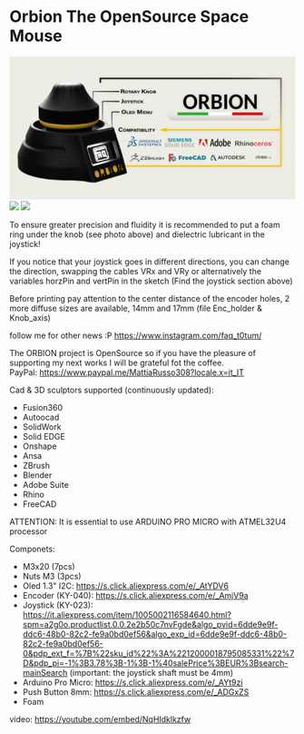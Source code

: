 # Orbion The OpenSource Space Mouse

![](IMG/displays.png)
![](IMG/Orbiter_menu_SCH.png)
![](IMG/home_ele_sch.png)

To ensure greater precision and fluidity it is recommended to put a foam ring under the knob (see photo above) and dielectric lubricant in the joystick!

If you notice that your joystick goes in different directions, you can change the direction, swapping the cables VRx and VRy or alternatively the variables horzPin and vertPin in the sketch (Find the joystick section above)

Before printing pay attention to the center distance of the encoder holes, 2 more diffuse sizes are available, 14mm and 17mm (file Enc_holder & Knob_axis)

follow me for other news :P
https://www.instagram.com/faq_t0tum/

The ORBION project is OpenSource so if you have the pleasure of supporting my next works I will be grateful fot the coffee.  
PayPal: https://www.paypal.me/MattiaRusso308?locale.x=it_IT

Cad & 3D sculptors supported (continuously updated):
- Fusion360
- Autoocad
- SolidWork
- Solid EDGE
- Onshape
- Ansa
- ZBrush
- Blender
- Adobe Suite
- Rhino
- FreeCAD

ATTENTION: It is essential to use ARDUINO PRO MICRO with ATMEL32U4 processor

Componets:
- M3x20 (7pcs)
- Nuts M3 (3pcs)
- Oled 1.3" I2C: 
https://s.click.aliexpress.com/e/_AtYDV6
- Encoder (KY-040): 
https://s.click.aliexpress.com/e/_AmjV9a
- Joystick (KY-023): 
https://it.aliexpress.com/item/1005002116584640.html?spm=a2g0o.productlist.0.0.2e2b50c7nvFgde&algo_pvid=6dde9e9f-ddc6-48b0-82c2-fe9a0bd0ef56&algo_exp_id=6dde9e9f-ddc6-48b0-82c2-fe9a0bd0ef56-0&pdp_ext_f=%7B%22sku_id%22%3A%2212000018795085331%22%7D&pdp_pi=-1%3B3.78%3B-1%3B-1%40salePrice%3BEUR%3Bsearch-mainSearch (important: the joystick shaft must be 4mm)
- Arduino Pro Micro:
https://s.click.aliexpress.com/e/_AYt9zi
- Push Button 8mm:
https://s.click.aliexpress.com/e/_ADGxZS
- Foam

video: https://youtube.com/embed/NqHIdklkzfw
